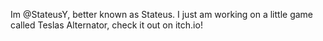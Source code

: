 Im @StateusY, better known as Stateus.
I just am working on a little game called Teslas Alternator, check it out on itch.io!
